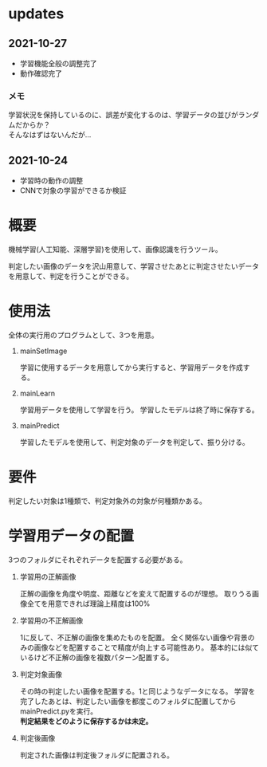 # updates

## 2021-10-27

+ 学習機能全般の調整完了
+ 動作確認完了

### メモ

学習状況を保持しているのに、誤差が変化するのは、学習データの並びがランダムだからか？  
そんなはずはないんだが…

## 2021-10-24

+ 学習時の動作の調整
+ CNNで対象の学習ができるか検証

# 概要

機械学習(人工知能、深層学習)を使用して、画像認識を行うツール。

判定したい画像のデータを沢山用意して、学習させたあとに判定させたいデータを用意して、判定を行うことができる。

# 使用法

全体の実行用のプログラムとして、3つを用意。

1. mainSetImage
   
    学習に使用するデータを用意してから実行すると、学習用データを作成する。

2. mainLearn

    学習用データを使用して学習を行う。
    学習したモデルは終了時に保存する。

3. mainPredict

    学習したモデルを使用して、判定対象のデータを判定して、振り分ける。

# 要件

判定したい対象は1種類で、判定対象外の対象が何種類かある。

# 学習用データの配置

3つのフォルダにそれぞれデータを配置する必要がある。

1. 学習用の正解画像

    正解の画像を角度や明度、距離などを変えて配置するのが理想。 
    取りうる画像全てを用意できれば理論上精度は100%
2. 学習用の不正解画像

    1に反して、不正解の画像を集めたものを配置。
    全く関係ない画像や背景のみの画像などを配置することで精度が向上する可能性あり。
    基本的には似ているけど不正解の画像を複数パターン配置する。
3. 判定対象画像
 
    その時の判定したい画像を配置する。1と同じようなデータになる。
    学習を完了したあとは、判定したい画像を都度このフォルダに配置してからmainPredict.pyを実行。  
    **判定結果をどのように保存するかは未定。**
4. 判定後画像
    
    判定された画像は判定後フォルダに配置される。


